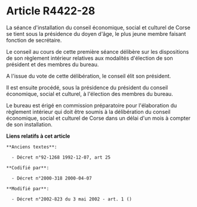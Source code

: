 # Article R4422-28

La séance d'installation du conseil économique, social et culturel de Corse se tient sous la présidence du doyen d'âge, le
plus jeune membre faisant fonction de secrétaire.

Le conseil au cours de cette première séance délibère sur les dispositions de son règlement intérieur relatives aux modalités
d'élection de son président et des membres du bureau.

A l'issue du vote de cette délibération, le conseil élit son président.

Il est ensuite procédé, sous la présidence du président du conseil économique, social et culturel, à l'élection des membres
du bureau.

Le bureau est érigé en commission préparatoire pour l'élaboration du règlement intérieur qui doit être soumis à la
délibération du conseil économique, social et culturel de Corse dans un délai d'un mois à compter de son installation.

**Liens relatifs à cet article**

	**Anciens textes**:

	  - Décret n°92-1268 1992-12-07, art 25

	**Codifié par**:

	  - Décret n°2000-318 2000-04-07

	**Modifié par**:

	  - Décret n°2002-823 du 3 mai 2002 - art. 1 ()
